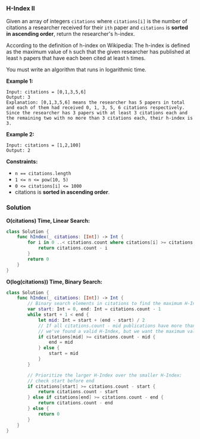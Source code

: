 
### H-Index II

Given an array of integers `citations` where `citations[i]` is the number of citations a researcher received for their `ith` paper and `citations` is __sorted in ascending order__, return the researcher's h-index.

According to the definition of h-index on Wikipedia: The h-index is defined as the maximum value of `h` such that the given researcher has published at least `h` papers that have each been cited at least `h` times.

You must write an algorithm that runs in logarithmic time.

__Example 1:__
```
Input: citations = [0,1,3,5,6]
Output: 3
Explanation: [0,1,3,5,6] means the researcher has 5 papers in total and each of them had received 0, 1, 3, 5, 6 citations respectively.
Since the researcher has 3 papers with at least 3 citations each and the remaining two with no more than 3 citations each, their h-index is 3.
```
__Example 2:__
```
Input: citations = [1,2,100]
Output: 2
```

__Constraints:__
* `n == citations.length`
* `1 <= n <= pow(10, 5)`
* `0 <= citations[i] <= 1000`
* citations is __sorted in ascending order__.

### Solution
__O(citations) Time, Linear Search:__
```Swift
class Solution {
    func hIndex(_ citations: [Int]) -> Int {
        for i in 0 ..< citations.count where citations[i] >= citations.count - i {
            return citations.count - i
        }
        return 0
    }
}
```
__O(log(citations)) Time, Binary Search:__
```Swift
class Solution {
    func hIndex(_ citations: [Int]) -> Int {
        // Binary search elements in citations to find the maximum H-Index
        var start: Int = 0, end: Int = citations.count - 1
        while start + 1 < end {
            let mid: Int = start + (end - start) / 2
            // If all citations.count - mid publications have more than citations[mid] citations,
            // we've found a valid H-Index, but we want the maximum valid H-Index, so continue search to the left
            if citations[mid] >= citations.count - mid {
                end = mid
            } else {
                start = mid
            }
        }

        // Prioritize the larger H-Index over the smaller H-Index:
        // check start before end
        if citations[start] >= citations.count - start {
            return citations.count - start
        } else if citations[end] >= citations.count - end {
            return citations.count - end
        } else {
            return 0
        }
    }
}
```